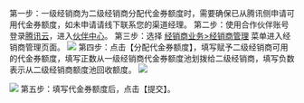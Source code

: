 第一步：一级经销商为二级经销商分配代金券额度时，需要确保已从腾讯侧申请可用代金券额度，如未申请请线下联系您的渠道经理。
第二步：使用合作伙伴账号登录[腾讯云](https://www.tencentcloud.com/login)，进入[伙伴中心](https://console.tencentcloud.com/partners)。
第三步：选择 [经销商业务>经销商管理](https://console.tencentcloud.com/partners/reseller/manage) 菜单进入经销商管理页面。
![](https://qcloudimg.tencent-cloud.cn/raw/2d53d98a8efaddf73c1bb025f2282826.png)
第四步：点击【分配代金券额度】，填写赋予二级经销商可用的代金券额度，填写正数从一级经销商代金券额度池划拨给二级经销商，填写负数表示从二级经销商额度池回收额度。
![](https://qcloudimg.tencent-cloud.cn/raw/f1074c1eb28b6d27941224dea1a3be44.png)

![](https://qcloudimg.tencent-cloud.cn/raw/feea6ef22d38a1ea1d2f07a7fa5a2b9d.png)
第五步：填写代金券额度后，点击【提交】。


